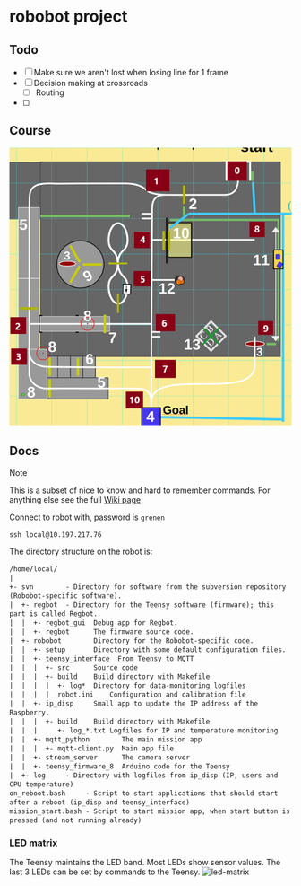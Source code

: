 # robobot project

## Todo
- [ ] Make sure we aren't lost when losing line for 1 frame
- [ ] Decision making at crossroads
    - [ ] Routing
- [ ] 

## Course
![course](.github/media/overview.png)

## Docs
>[!NOTE]
> This is a subset of nice to know and hard to remember commands. For anything else see the full [Wiki page](https://rsewiki.electro.dtu.dk/index.php/Robobot_B)

Connect to robot with, password is `grenen`
```
ssh local@10.197.217.76
```

The directory structure on the robot is:
```
/home/local/
|
+- svn        - Directory for software from the subversion repository (Robobot-specific software).
|  +- regbot  - Directory for the Teensy software (firmware); this part is called Regbot.
|  |  +- regbot_gui  Debug app for Regbot.
|  |  +- regbot      The firmware source code.
|  +- robobot        Directory for the Robobot-specific code.
|  |  +- setup       Directory with some default configuration files.
|  |  +- teensy_interface  From Teensy to MQTT
|  |  |  +- src      Source code 
|  |  |  +- build    Build directory with Makefile
|  |  |  |  +- log*  Directory for data-monitoring logfiles
|  |  |  |  robot.ini    Configuration and calibration file
|  |  +- ip_disp     Small app to update the IP address of the Raspberry.
|  |  |  +- build    Build directory with Makefile
|  |  |     +- log_*.txt Logfiles for IP and temperature monitoring
|  |  +- mqtt_python        The main mission app
|  |  |  +- mqtt-client.py  Main app file
|  |  +- stream_server      The camera server
|  |  +- teensy_firmware_8  Arduino code for the Teensy
|  +- log     - Directory with logfiles from ip_disp (IP, users and CPU temperature)
on_reboot.bash     - Script to start applications that should start after a reboot (ip_disp and teensy_interface)
mission_start.bash - Script to start mission app, when start button is pressed (and not running already)
```


### LED matrix
The Teensy maintains the LED band. Most LEDs show sensor values. The last 3 LEDs can be set by commands to the Teensy.
![led-matrix](.github/media/1500px-Led-band-annotated.jpg)